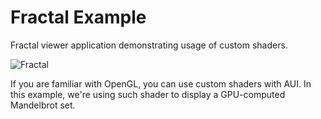 # Fractal Example

<!-- aui:example app -->
Fractal viewer application demonstrating usage of custom shaders.

![Fractal](https://sun9-42.userapi.com/impf/WruyOdMmMBrRfpjJ7QrhFepZj7obL3VMGxNSaw/Tr8XxKqdVV8.jpg?size=1261x740&quality=96&proxy=1&sign=f6b851a26a7c40a5f1c22367a34f4c71&type=album)

If you are familiar with OpenGL, you can use custom shaders with AUI. In this example, we're using such shader to
display a GPU-computed Mandelbrot set.